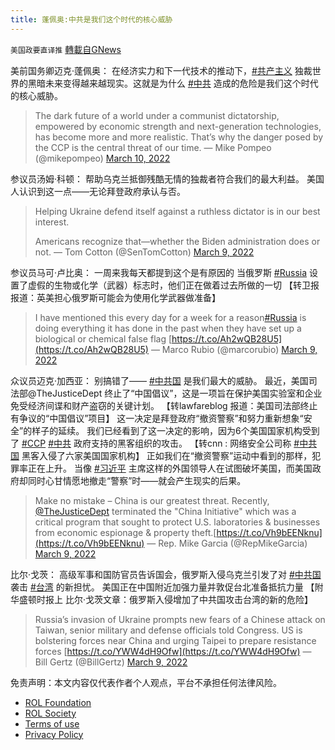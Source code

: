 ```yaml
---
title: 蓬佩奥:中共是我们这个时代的核心威胁
---
```

`美国政要直译推` [轉載自GNews](https://gnews.org/zh-hans/2135121/)

美前国务卿迈克·蓬佩奥： 在经济实力和下一代技术的推动下，[#共产主义](https://twitter.com/hashtag/%E5%85%B1%E4%BA%A7%E4%B8%BB%E4%B9%89?src=hashtag_click) 独裁世界的黑暗未来变得越来越现实。这就是为什么 [#中共](https://twitter.com/hashtag/%E4%B8%AD%E5%85%B1?src=hashtag_click) 造成的危险是我们这个时代的核心威胁。



> The dark future of a world under a communist dictatorship, empowered by economic strength and next-generation technologies, has become more and more realistic. That’s why the danger posed by the CCP is the central threat of our time.
> — Mike Pompeo (@mikepompeo) [March 10, 2022](https://twitter.com/mikepompeo/status/1501736871331708930?ref_src=twsrc%5Etfw)



参议员汤姆·科顿： 帮助乌克兰抵御残酷无情的独裁者符合我们的最大利益。 美国人认识到这一点——无论拜登政府承认与否。



> Helping Ukraine defend itself against a ruthless dictator is in our best interest.
> 
> Americans recognize that—whether the Biden administration does or not.
> — Tom Cotton (@SenTomCotton) [March 9, 2022](https://twitter.com/SenTomCotton/status/1501704136835878913?ref_src=twsrc%5Etfw)



参议员马可·卢比奥： 一周来我每天都提到这个是有原因的 当俄罗斯 [#Russia](https://twitter.com/hashtag/Russia?src=hashtag_click) 设置了虚假的生物或化学（武器）标志时，他们正在做着过去所做的一切 【转卫报报道：英美担心俄罗斯可能会为使用化学武器做准备】



> I have mentioned this every day for a week for a reason[#Russia](https://twitter.com/hashtag/Russia?src=hash&amp;ref_src=twsrc%5Etfw) is doing everything it has done in the past when they have set up a biological or chemical false flag [https://t.co/Ah2wQB28U5](https://t.co/Ah2wQB28U5)
> — Marco Rubio (@marcorubio) [March 9, 2022](https://twitter.com/marcorubio/status/1501667575708753924?ref_src=twsrc%5Etfw)



众议员迈克·加西亚： 别搞错了—— [#中共国](https://gettr.com/hashtag/%23%E4%B8%AD%E5%85%B1%E5%9B%BD) 是我们最大的威胁。 最近，美国司法部@TheJusticeDept 终止了“中国倡议”，这是一项旨在保护美国实验室和企业免受经济间谍和财产盗窃的关键计划。 【转lawfareblog 报道：美国司法部终止有争议的“中国倡议”项目】 这一决定是拜登政府“撤资警察”和努力重新想象“安全”的样子的延续。 我们已经看到了这一决定的影响，因为6个美国国家机构受到了 [#CCP](https://gettr.com/hashtag/%23CCP) [#中共](https://gettr.com/hashtag/%23%E4%B8%AD%E5%85%B1) 政府支持的黑客组织的攻击。 【转cnn : 网络安全公司称 [#中共国](https://gettr.com/hashtag/%23%E4%B8%AD%E5%85%B1%E5%9B%BD) 黑客入侵了六家美国国家机构】 正如我们在“撤资警察”运动中看到的那样，犯罪率正在上升。 当像 [#习近平](https://gettr.com/hashtag/%23%E4%B9%A0%E8%BF%91%E5%B9%B3) 主席这样的外国领导人在试图破坏美国，而美国政府却同时心甘情愿地撤走“警察”时——就会产生现实的后果。



> Make no mistake – China is our greatest threat. Recently, [@TheJusticeDept](https://twitter.com/TheJusticeDept?ref_src=twsrc%5Etfw) terminated the "China Initiative" which was a critical program that sought to protect U.S. laboratories & businesses from economic espionage & property theft.[https://t.co/Vh9bEENknu](https://t.co/Vh9bEENknu)
> — Rep. Mike Garcia (@RepMikeGarcia) [March 9, 2022](https://twitter.com/RepMikeGarcia/status/1501655143137386500?ref_src=twsrc%5Etfw)



比尔·戈茨： 高级军事和国防官员告诉国会，俄罗斯入侵乌克兰引发了对 [#中共国](https://twitter.com/hashtag/%E4%B8%AD%E5%85%B1%E5%9B%BD?src=hashtag_click) 袭击 [#台湾](https://twitter.com/hashtag/%E5%8F%B0%E6%B9%BE?src=hashtag_click) 的新担忧。 美国正在中国附近加强力量并敦促台北准备抵抗力量 【附华盛顿时报上 比尔·戈茨文章：俄罗斯入侵增加了中共国攻击台湾的新的危险】



> Russia’s invasion of Ukraine prompts new fears of a Chinese attack on Taiwan, senior military and defense officials told Congress. US is bolstering forces near China and urging Taipei to prepare resistance forces [https://t.co/YWW4dH9Ofw](https://t.co/YWW4dH9Ofw)
> — Bill Gertz (@BillGertz) [March 9, 2022](https://twitter.com/BillGertz/status/1501671202145779715?ref_src=twsrc%5Etfw)



 

免责声明：本文内容仅代表作者个人观点，平台不承担任何法律风险。

- [ROL Foundation](https://rolfoundation.org/)
- [ROL Society](https://rolsociety.org/)
- [Terms of use](https://gnews.org/terms-of-use-3/)
- [Privacy Policy](https://gnews.org/privacy-policy/)
